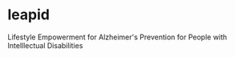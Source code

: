 # leapid
Lifestyle Empowerment for Alzheimer's Prevention for People with Intelllectual Disabilities
